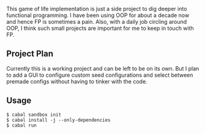 This game of life implementation is just a side project to dig deeper
into functional programming. I have been using OOP for about a decade
now and hence FP is sometimes a pain. Also, with a daily job circling
around OOP, I think such small projects are important for me to keep in
touch with FP.

## Project Plan

Currently this is a working project and can be left to be on its own.
But I plan to add a GUI to configure custom seed configurations and
select between premade configs without having to tinker with the code. 

## Usage

```
$ cabal sandbox init
$ cabal install -j --only-dependencies
$ cabal run
```
